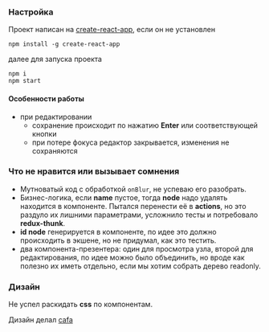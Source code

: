 ### Настройка

Проект написан на [create-react-app](https://github.com/facebookincubator/create-react-app), если он не установлен
```
npm install -g create-react-app
```
далее для запуска проекта

```
npm i
npm start
```

#### Особенности работы

- при редактировании 
  * сохранение происходит по нажатию **Enter** или соответствующей кнопки
  * при потере фокуса редактор закрывается, изменения не сохраняются

### Что не нравится или вызывает сомнения

- Мутноватый код с обработкой `onBlur`, не успеваю его разобрать.
- Бизнес-логика, если **name** пустое, тогда **node** надо удалять находится в компоненте. Пытался перенести её в **actions**, но это раздуло их лишними параметрами, усложнило тесты и потребовало **redux-thunk**.
- **id node** генерируется в компоненте, по идее это должно происходить в экшене, но не придумал, как это тестить.
- два компонента-презентера: один для просмотра узла, второй для редактирования, по идее можно было объединить, но вроде как полезно их иметь отдельно, если мы хотим собрать дерево readonly.


### Дизайн

Не успел раскидать **css** по компонентам.

Дизайн делал [cafa](https://dribbble.com/cafa)
